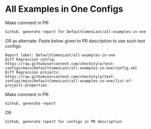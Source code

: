 # All Examples in One Configs
Make comment in PR:
```
Github, generate report for DefaultComesLast/all-examples-in-one
```
OR as alternate:
Paste below given to PR description to use such test configs:
```
Report label: DefaultComesLast/all-examples-in-one
Diff Regression config: https://raw.githubusercontent.com/checkstyle/test-configs/main/DefaultComesLast/all-examples-in-one/config.xml
Diff Regression projects: https://raw.githubusercontent.com/checkstyle/test-configs/main/DefaultComesLast/all-examples-in-one/list-of-projects.properties
```
Make comment in PR:
```
Github, generate report
```
OR
```
Github, generate report for configs in PR description
```
